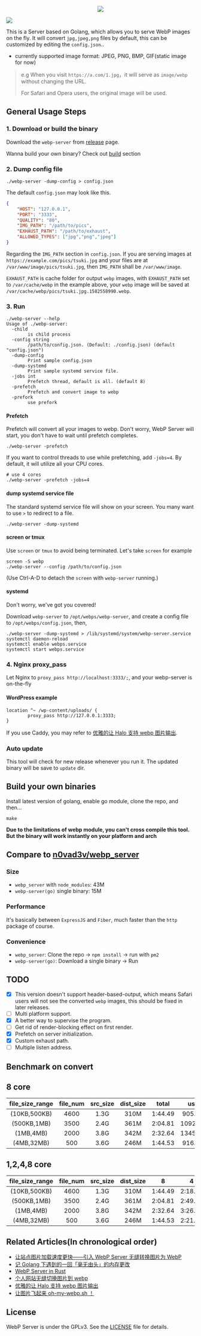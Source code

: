 <p align="center">
	<img src="./pics/webp_server.png"/>
</p>
<img src="https://api.travis-ci.org/webp-sh/webp_server_go.svg?branch=master"/>

This is a Server based on Golang, which allows you to serve WebP images on the fly. 
It will convert `jpg,jpeg,png` files by default, this can be customized by editing the `config.json`.. 
* currently supported  image format: JPEG, PNG, BMP, GIF(static image for now)


> e.g When you visit `https://a.com/1.jpg`，it will serve as `image/webp` without changing the URL.
>
> For Safari and Opera users, the original image will be used.


## General Usage Steps

### 1. Download or build the binary
Download the `webp-server` from [release](https://github.com/n0vad3v/webp_server_go/releases) page.

Wanna build your own binary? Check out [build](#build-your-own-binaries) section

### 2. Dump config file

```
./webp-server -dump-config > config.json
```

The default `config.json` may look like this.
```json
{
	"HOST": "127.0.0.1",
	"PORT": "3333",
	"QUALITY": "80",
	"IMG_PATH": "/path/to/pics",
	"EXHAUST_PATH": "/path/to/exhaust",
	"ALLOWED_TYPES": ["jpg","png","jpeg"]
}
```

Regarding the `IMG_PATH` section in `config.json`. 
If you are serving images at `https://example.com/pics/tsuki.jpg` and your files are at `/var/www/image/pics/tsuki.jpg`, then `IMG_PATH` shall be `/var/www/image`.

`EXHAUST_PATH` is cache folder for output `webp` images, with `EXHAUST_PATH` set to `/var/cache/webp` 
in the example above, your `webp` image will be saved at `/var/cache/webp/pics/tsuki.jpg.1582558990.webp`.

### 3. Run

```
./webp-server --help
Usage of ./webp-server:
  -child
        is child process
  -config string
        /path/to/config.json. (Default: ./config.json) (default "config.json")
  -dump-config
        Print sample config.json
  -dump-systemd
        Print sample systemd service file.
  -jobs int
        Prefetch thread, default is all. (default 8)
  -prefetch
        Prefetch and convert image to webp
  -prefork
        use prefork
```
#### Prefetch
Prefetch will convert all your images to webp. Don't worry, WebP Server will start, you don't have to wait until prefetch completes.
```
./webp-server -prefetch
```
If you want to control threads to use while prefetching, add `-jobs=4`. 
By default, it will utilize all your CPU cores.
```
# use 4 cores
./webp-server -prefetch -jobs=4
```

#### dump systemd service file
The standard systemd service file will show on your screen. You many want to use `>` to redirect to a file.

```
./webp-server -dump-systemd
```

#### screen or tmux
Use `screen` or `tmux` to avoid being terminated. Let's take `screen` for example
```
screen -S webp
./webp-server --config /path/to/config.json
```
(Use Ctrl-A-D to detach the `screen` with `webp-server` running.)

#### systemd
Don't worry, we've got you covered!

Download `webp-server` to `/opt/webps/webp-server`, and create a config file to `/opt/webps/config.json`, then,

```shell script
./webp-server -dump-systemd > /lib/systemd/system/webp-server.service
systemctl daemon-reload
systemctl enable webps.service
systemctl start webps.service
```
### 4. Nginx proxy_pass
Let Nginx to `proxy_pass http://localhost:3333/;`, and your webp-server is on-the-fly
#### WordPress example
```
location ^~ /wp-content/uploads/ {
        proxy_pass http://127.0.0.1:3333;
}
```
If you use Caddy, you may refer to [优雅的让 Halo 支持 webp 图片输出](https://halo.run/archives/halo-and-webp).

### Auto update
This tool will check for new release whenever you run it. The updated binary will be save to `update` dir.

## Build your own binaries
Install latest version of golang, enable go module, clone the repo, and then...
```shell script
make
```
**Due to the limitations of webp module, you can't cross compile this tool. 
But the binary will work instantly on your platform and arch**


## Compare to [n0vad3v/webp_server](https://github.com/n0vad3v/webp_server)

### Size

* `webp_server` with `node_modules`: 43M
* `webp-server(go)` single binary: 15M

### Performance

It's basically between `ExpressJS` and `Fiber`, much faster than the `http` package of course.

### Convenience

* `webp_server`: Clone the repo -> `npm install` -> run with `pm2`
* `webp-server(go)`: Download a single binary -> Run

## TODO
- [x] This version doesn't support header-based-output, which means Safari users will not see the converted `webp` images, this should be fixed in later releases.
- [ ] Multi platform support.
- [x] A better way to supervise the program.
- [ ] Get rid of render-blocking effect on first render.
- [x] Prefetch on server initialization.
- [x] Custom exhaust path.
- [ ] Multiple listen address.

## Benchmark on convert

## 8 core

| file_size_range | file_num | src_size | dist_size |  total  |   user   | system | cpu  | core |
| :-------------: | :------: | :------: | :-------: | :-----: | :------: | :----: | :--: | :--: |
|  (10KB,500KB)   |   4600   |   1.3G   |   310M    | 1:44.49 | 905.41s  | 9.55s  | 875% |  8   |
|   (500KB,1MB)   |   3500   |   2.4G   |   361M    | 2:04.81 | 1092.50s | 7.98s  | 881% |  8   |
|    (1MB,4MB)    |   2000   |   3.8G   |   342M    | 2:32.64 | 1345.73s | 10.84s | 888% |  8   |
|   (4MB,32MB)    |   500    |   3.6G   |   246M    | 1:44.53 | 916.91s  | 12.03s | 888% |  8   |

## 1,2,4,8 core

| file_size_range | file_num | src_size | dist_size |    8    |    4    |    2    |    1    |
| :-------------: | :------: | :------: | :-------: | :-----: | :-----: | :-----: | :-----: |
|  (10KB,500KB)   |   4600   |   1.3G   |   310M    | 1:44.49 | 2:18.49 | 3:36.05 | 5:20.88 |
|   (500KB,1MB)   |   3500   |   2.4G   |   361M    | 2:04.81 | 2:49.46 | 4:16.41 | 6:28.97 |
|    (1MB,4MB)    |   2000   |   3.8G   |   342M    | 2:32.64 | 3:26.18 | 5:22.15 | 7:53.45 |
|   (4MB,32MB)    |   500    |   3.6G   |   246M    | 1:44.53 | 2:21.22 | 3:39.16 | 5:28.65 |

## Related Articles(In chronological order)

* [让站点图片加载速度更快——引入 WebP Server 无缝转换图片为 WebP](https://nova.moe/re-introduce-webp-server/)
* [记 Golang 下遇到的一回「毫无由头」的内存更改](https://await.moe/2020/02/note-about-encountered-memory-changes-for-no-reason-in-golang/)
* [WebP Server in Rust](https://await.moe/2020/02/webp-server-in-rust/)
* [个人网站无缝切换图片到 webp](https://www.bennythink.com/flying-webp.html)
* [优雅的让 Halo 支持 webp 图片输出](https://halo.run/archives/halo-and-webp)
* [让图片飞起来 oh-my-webp.sh ！](https://blog.502.li/oh-my-webpsh.html)

## License

WebP Server is under the GPLv3. See the [LICENSE](./LICENSE) file for details.

